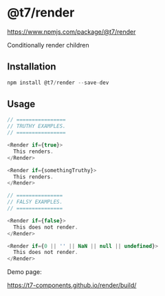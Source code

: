 # @t7/render
https://www.npmjs.com/package/@t7/render

Conditionally render children

## Installation
```js
npm install @t7/render --save-dev
```

## Usage
```js
// ================
// TRUTHY EXAMPLES.
// ================

<Render if={true}>
  This renders.
</Render>

<Render if={somethingTruthy}>
  This renders.
</Render>

// ===============
// FALSY EXAMPLES.
// ===============

<Render if={false}>
  This does not render.
</Render>

<Render if={0 || '' || NaN || null || undefined}>
  This does not render.
</Render>
```

Demo page:

https://t7-components.github.io/render/build/

